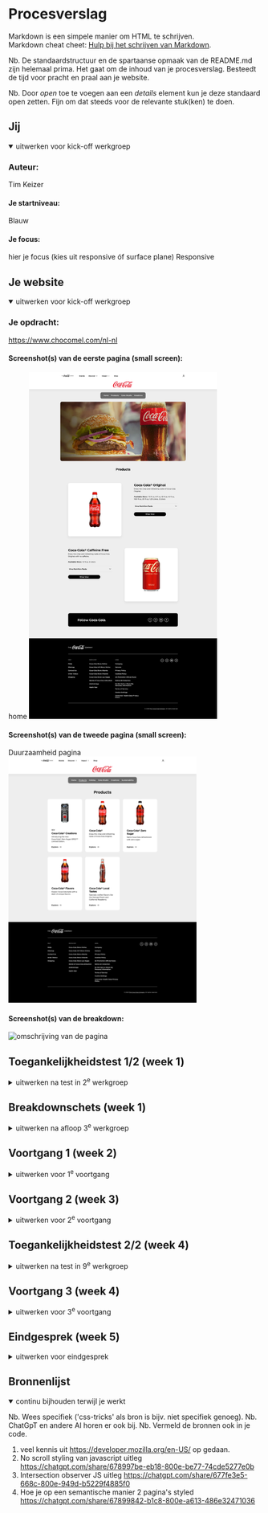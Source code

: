 # Procesverslag
Markdown is een simpele manier om HTML te schrijven.  
Markdown cheat cheet: [Hulp bij het schrijven van Markdown](https://github.com/adam-p/markdown-here/wiki/Markdown-Cheatsheet).

Nb. De standaardstructuur en de spartaanse opmaak van de README.md zijn helemaal prima. Het gaat om de inhoud van je procesverslag. Besteedt de tijd voor pracht en praal aan je website.

Nb. Door *open* toe te voegen aan een *details* element kun je deze standaard open zetten. Fijn om dat steeds voor de relevante stuk(ken) te doen.





## Jij

<details open>
  <summary>uitwerken voor kick-off werkgroep</summary>

  ### Auteur:
  Tim Keizer

  #### Je startniveau:
  Blauw

  #### Je focus:
  hier je focus (kies uit responsive óf surface plane)
  Responsive
 
</details>





## Je website

<details open>
  <summary>uitwerken voor kick-off werkgroep</summary>

  ### Je opdracht:
  https://www.chocomel.com/nl-nl  

  #### Screenshot(s) van de eerste pagina (small screen): 
  home
  <img src="readme-images/page_1.png" width="375px" alt="omschrijving van de pagina">

  #### Screenshot(s) van de tweede pagina (small screen):
  Duurzaamheid pagina 
  <img src="readme-images/page_2.png" width="375px" alt="omschrijving van de pagina">
 
  #### Screenshot(s) van de breakdown:
  <img src="readme-images/breakdown.jpg" width="375px" alt="omschrijving van de pagina">

</details>



## Toegankelijkheidstest 1/2 (week 1)

<details>
  <summary>uitwerken na test in 2<sup>e</sup> werkgroep</summary>

  ### Bevindingen
  Lijst met je bevindingen die in de test naar voren kwamen:
  - Geen dark mode vanwege kleur gebruik
  - Screen reader werkt amper,
  - Screen reader werkt eerste 4/5 tabs en dan skipt die volledig de content
  - Website gebruikt geen h1 maar p voor gebruik van titels
  <img src="readme-images/test_1.webp" width="375px" alt="test pagina 1">
  <img src="readme-images/test_2.webp" width="375px" alt="test pagina 2">
  <img src="readme-images/test_3.webp" width="375px" alt="test pagina 3">
  <img src="readme-images/test_4.webp" width="375px" alt="test pagina 4">
  <img src="readme-images/test5.webp" width="375px" alt="test pagina 5">

</details>



## Breakdownschets (week 1)

<details>
  <summary>uitwerken na afloop 3<sup>e</sup> werkgroep</summary>

  ### de hele pagina: 
  <img src="readme-images/dummy-plaatje.jpg" width="375px" alt="breakdown van de hele pagina">

  ### dynamisch deel (bijv menu): 
  <img src="readme-images/dummy-plaatje.jpg" width="375px" alt="breakdown van een dynamisch deel">

  ### wellicht nog een dynamisch deel (bijv filter): 
  <img src="readme-images/dummy-plaatje.jpg" width="375px" alt="breakdown van nog een dynamisch deel">

</details>





## Voortgang 1 (week 2)

<details>
  <summary>uitwerken voor 1<sup>e</sup> voortgang</summary>

  ### Stand van zaken
  Ik vond het lastig om te zien hoe ik op een correcte manier de sections te selecteren zonder aand div's te denken.

  Daarbij had ik de opbouw met alle afbeeldingen snel in een mapje kunnen zetten incl fonts.


  ### Verslag van meeting
  hier na afloop snel de uitkomsten van de meeting vastleggen
  Na het eerste voortgangsgesprek ben ik de hele main vergeten neer te zetten in de html.
  Voor de rest gekeken hoe ik het beste dingen kon targeten via css voor de styling.

  Daarbij vind ik het wel lastig me te bedenken hoe ik de 2e pagina ga stylen omdat de componenten van deze pagina overeenkomen met de css van de styling van pagina 2.
 
  - Goed kijken of de html correct in elkaar zit
  - Via nth of type kan ik alle sections selecteren
  - 
</details>





## Voortgang 2 (week 3)

<details>
  <summary>uitwerken voor 2<sup>e</sup> voortgang</summary>

  ### Stand van zaken
  Ik was de goede richting op aan het gaan en daarbij kreeg ik het advies om alles in grids te verwerken om later werk te besparen om het responsive te maken.

  Hierin begrijp ik alleen niet hoe grids goed werkt en hoe je alles kan opstellen.

  Ook heb ik me ingelezen en video's gekeken over wat intersection observer is en waarvoor het gebruikt wordt en wat je ermee kan.

  Dit wil ik gaan gebruiken om het gemakkelijk responsive te maken van het blikje dat in het midden van scherm hangt zodat die stopt in de laatste section img. Hierdoor moet ik anders voor elk formaat scherm een ander stop punt aanmaken en dit kost uiteindelijk meer tijd waarschijnlijk dan intersection observer API te gebruiken.



  ### Verslag van meeting
  hier na afloop snel de uitkomsten van de meeting vastleggen

  - afbeeldingen niet als eerst neer zetten in html, beter omdraaien en met grid weer terug naar boven werken (laatste week ben ik er achter gekomen dat dit toch niet het geval is.....).
  - Grids gebruiken voor makkelijke aanpassingen van waar wat moet komen te staan.
  - Weten wanneer je wel of niet een div mag gebruiken.
  - Het leren begrijpen van intersection observer in javascript.
  - javascript is niet mijn sterkste punt.

</details>





## Toegankelijkheidstest 2/2 (week 4)

<details>
  <summary>uitwerken na test in 9<sup>e</sup> werkgroep</summary>

  <img src="readme-images/test_2_1.jpg" width="375px" alt="test pagina 1">
  <img src="readme-images/test_2_2.jpg" width="375px" alt="test pagina 1">
  <img src="readme-images/test_2_3.jpg" width="375px" alt="test pagina 1">
  <img src="readme-images/test_2_4.jpg" width="375px" alt="test pagina 1">
  <img src="readme-images/test_2_5.jpg" width="375px" alt="test pagina 1">

  ### Bevindingen
  Lijst met je bevindingen die in de test naar voren kwamen (geef ook aan wat er verbeterd is):
- Uit de test bleek dat mijn HTML nog 4 errors had
- Dark mode niet van toepassing voor vanwege de kleuren.
- 
  
  

</details>





## Voortgang 3 (week 4)

<details>
  <summary>uitwerken voor 3<sup>e</sup> voortgang</summary>

  ### Stand van zaken
  De laatste week waarin ik flinke stappen had gemaakt omtrent het responsive maken van de website met wat valkuilen. Ik zie door alle 'restricties' semantische code veel te malen over wat wel en niet mag.

  Daarbij wist ik niet of je meerdere media breakpoints mag hebben maar dat mocht wel.

  ### Verslag van meeting
  hier na afloop snel de uitkomsten van de meeting vastleggen

  - Meerdere media niet erg voor responsive web 
  - Grids gemakkelijk aanpasbaar voor responsive
  - Css font family error maakt niet uit


</details>





## Eindgesprek (week 5)

<details>
  <summary>uitwerken voor eindgesprek</summary>

  ### Je uitkomst - karakteristiek screenshots:
  <img src="readme-images/karakter.png" width="375px" alt="uitomst opdracht 1">


  ### Dit ging goed/Heb ik geleerd: 
  Korte omschrijving met plaatjes

  <img src="readme-images/leer1.png" width="375px" alt="top">
  Het leren van klein beginnen naar grotere schermen en goed kijken hoe je bepaalde elementen
  op plekken krijgt waar ze horen te staan. 

  <img src="readme-images/leer2.png" width="375px" alt="top">
    Voor de eerste keer eindelijk ene werkend hamburger menu kunnen coderen waar ik zeker trots op ben.
    En ook met een background image erin verwerkt die niet heel optimaal werkt maar hij is er wel.

  <img src="readme-images/leer3.png" width="375px" alt="top">
  <img src="readme-images/leer3.1.png" width="375px" alt="top">
  Het leren werken met grids in een responsive manier om bijna wat in mijn hoofd onmogelijk zou zijn te kunnen behalen.

  



  ### Dit was lastig/Is niet gelukt:
  Korte omschrijving met plaatjes

  <img src="readme-images/bummer1.png" width="375px" alt="bummer">
  er staan meerdere dingen wat niet compleet is gelukt staat op deze afbeelding, het blikje kreeg ik niet voor elkaar om te stoppen met intersection observer en daarbij had ik ook wat problemen met de social icons vast te zetten op de footer die bleven maar verspringen

  <img src="readme-images/bummer2.png" width="375px" alt="bummer">
  de navigatie is op klein scherm redelijk compleet maar tijdens scalen wordt het een bruin vlak en ik kreeg de complete pagina niet geblurred.

  <img src="readme-images/bummer3.png" width="375px" alt="bummer">
  Ik kreeg de css cirkel en de pijl niet vast op positie met de link.

  



</details>





## Bronnenlijst

<details open>
  <summary>continu bijhouden terwijl je werkt</summary>

  Nb. Wees specifiek ('css-tricks' als bron is bijv. niet specifiek genoeg). 
  Nb. ChatGpT en andere AI horen er ook bij.
  Nb. Vermeld de bronnen ook in je code.

  1. veel kennis uit https://developer.mozilla.org/en-US/ op gedaan.
  2. No scroll styling van javascript uitleg https://chatgpt.com/share/678997be-eb18-800e-be77-74cde5277e0b
  3. Intersection observer JS uitleg
  https://chatgpt.com/share/677fe3e5-668c-800e-949d-b5229f4885f0 
  4. Hoe je op een semantische manier 2 pagina's styled 
  https://chatgpt.com/share/67899842-b1c8-800e-a613-486e32471036 

</details>